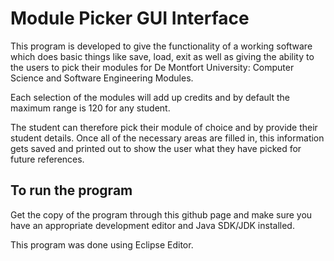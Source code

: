 # Module Picker GUI Interface 

This program is developed to give the functionality of a working software which does basic things like save, load, exit as well as giving the ability to the users to pick their modules for De Montfort University: Computer Science and Software Engineering Modules.

Each selection of the modules will add up credits and by default the maximum range is 120 for any student.

The student can therefore pick their module of choice and by provide their student details. Once all of the necessary areas are filled in, this information gets saved and printed out to show the user what they have picked for future references. 

## To run the program

Get the copy of the program through this github page and make sure you have an appropriate development editor and Java SDK/JDK installed. 

This program was done using Eclipse Editor. 
